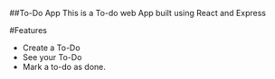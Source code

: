 ##To-Do App
This is a To-do web App built using React and Express

#Features

- Create a To-Do
- See your To-Do
- Mark a to-do as done.
